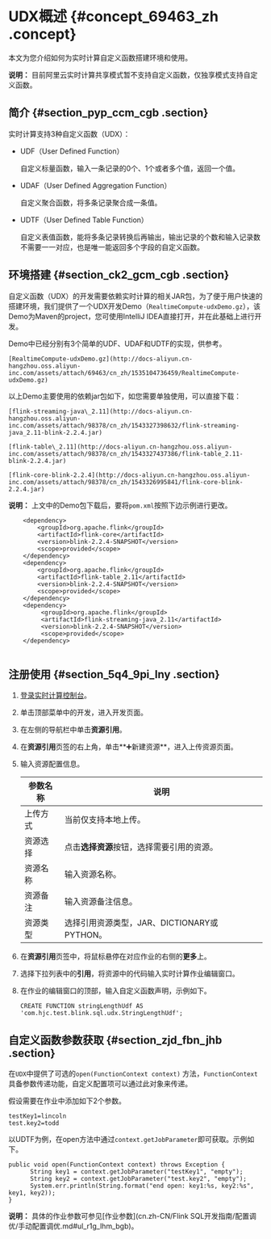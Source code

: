 # UDX概述 {#concept_69463_zh .concept}

本文为您介绍如何为实时计算自定义函数搭建环境和使用。

**说明：** 目前阿里云实时计算共享模式暂不支持自定义函数，仅独享模式支持自定义函数。

## 简介 {#section_pyp_ccm_cgb .section}

实时计算支持3种自定义函数（UDX）：

-   UDF（User Defined Function）

    自定义标量函数，输入一条记录的0个、1个或者多个值，返回一个值。

-   UDAF（User Defined Aggregation Function）

    自定义聚合函数，将多条记录聚合成一条值。

-   UDTF（User Defined Table Function）

    自定义表值函数，能将多条记录转换后再输出，输出记录的个数和输入记录数不需要一一对应，也是唯一能返回多个字段的自定义函数。


## 环境搭建 {#section_ck2_gcm_cgb .section}

自定义函数（UDX）的开发需要依赖实时计算的相关JAR包，为了便于用户快速的搭建环境，我们提供了一个UDX开发Demo（`RealtimeCompute-udxDemo.gz`），该Demo为Maven的project，您可使用IntelliJ IDEA直接打开，并在此基础上进行开发。

Demo中已经分别有3个简单的UDF、UDAF和UDTF的实现，供参考。

`[RealtimeCompute-udxDemo.gz](http://docs-aliyun.cn-hangzhou.oss.aliyun-inc.com/assets/attach/69463/cn_zh/1535104736459/RealtimeCompute-udxDemo.gz)`

以上Demo主要使用的依赖jar包如下，如您需要单独使用，可以直接下载：

`[flink-streaming-java\_2.11](http://docs-aliyun.cn-hangzhou.oss.aliyun-inc.com/assets/attach/98378/cn_zh/1543327398632/flink-streaming-java_2.11-blink-2.2.4.jar)`

`[flink-table\_2.11](http://docs-aliyun.cn-hangzhou.oss.aliyun-inc.com/assets/attach/98378/cn_zh/1543327437386/flink-table_2.11-blink-2.2.4.jar)`

`[flink-core-blink-2.2.4](http://docs-aliyun.cn-hangzhou.oss.aliyun-inc.com/assets/attach/98378/cn_zh/1543326995841/flink-core-blink-2.2.4.jar)`

**说明：** 上文中的Demo包下载后，要将`pom.xml`按照下边示例进行更改。

```language-java
    <dependency>
        <groupId>org.apache.flink</groupId>
        <artifactId>flink-core</artifactId>
        <version>blink-2.2.4-SNAPSHOT</version>
        <scope>provided</scope>
    </dependency>
    <dependency>
        <groupId>org.apache.flink</groupId>
        <artifactId>flink-table_2.11</artifactId>
        <version>blink-2.2.4-SNAPSHOT</version>
        <scope>provided</scope>
    </dependency> 
    <dependency>
         <groupId>org.apache.flink</groupId>
         <artifactId>flink-streaming-java_2.11</artifactId>
         <version>blink-2.2.4-SNAPSHOT</version>
         <scope>provided</scope>
    </dependency>
				
```

## 注册使用 {#section_5q4_9pi_lny .section}

1.  [登录实时计算控制台](https://stream.console.aliyun.com)。
2.  单击顶部菜单中的开发，进入开发页面。
3.  在左侧的导航栏中单击**资源引用**。
4.  在**资源引用**页签的右上角，单击**➕新建资源**，进入上传资源页面。
5.  输入资源配置信息。

    |参数名称|说明|
    |----|--|
    |上传方式|当前仅支持本地上传。|
    |资源选择|点击**选择资源**按钮，选择需要引用的资源。|
    |资源名称|输入资源名称。|
    |资源备注|输入资源备注信息。|
    |资源类型|选择引用资源类型，JAR、DICTIONARY或PYTHON。|

6.  在**资源引用**页签中，将鼠标悬停在对应作业的右侧的**更多**上。
7.  选择下拉列表中的**引用**，将资源中的代码输入实时计算作业编辑窗口。
8.  在作业的编辑窗口的顶部，输入自定义函数声明，示例如下。

    ``` {#codeblock_jpv_uww_av5 .language-SQL}
    CREATE FUNCTION stringLengthUdf AS 'com.hjc.test.blink.sql.udx.StringLengthUdf';
    ```


## 自定义函数参数获取 {#section_zjd_fbn_jhb .section}

在`UDX`中提供了可选的`open(FunctionContext context)` 方法，`FunctionContext`具备参数传递功能，自定义配置项可以通过此对象来传递。

假设需要在作业中添加如下2个参数。

```language-java
testKey1=lincoln
test.key2=todd
```

以UDTF为例，在open方法中通过`context.getJobParameter`即可获取。示例如下。

```language-java
public void open(FunctionContext context) throws Exception {
      String key1 = context.getJobParameter("testKey1", "empty");
      String key2 = context.getJobParameter("test.key2", "empty");
      System.err.println(String.format("end open: key1:%s, key2:%s", key1, key2));
}
```

**说明：** 具体的作业参数可参见[作业参数](cn.zh-CN/Flink SQL开发指南/配置调优/手动配置调优.md#ul_r1g_lhm_bgb)。

